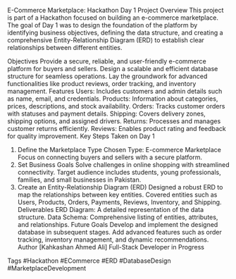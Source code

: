 E-Commerce Marketplace: Hackathon Day 1
Project Overview
This project is part of a Hackathon focused on building an e-commerce marketplace. The goal of Day 1 was to design the foundation of the platform by identifying business objectives, defining the data structure, and creating a comprehensive Entity-Relationship Diagram (ERD) to establish clear relationships between different entities.

Objectives
Provide a secure, reliable, and user-friendly e-commerce platform for buyers and sellers.
Design a scalable and efficient database structure for seamless operations.
Lay the groundwork for advanced functionalities like product reviews, order tracking, and inventory management.
Features
Users: Includes customers and admin details such as name, email, and credentials.
Products: Information about categories, prices, descriptions, and stock availability.
Orders: Tracks customer orders with statuses and payment details.
Shipping: Covers delivery zones, shipping options, and assigned drivers.
Returns: Processes and manages customer returns efficiently.
Reviews: Enables product rating and feedback for quality improvement.
Key Steps Taken on Day 1
1. Define the Marketplace Type
Chosen Type: E-commerce Marketplace
Focus on connecting buyers and sellers with a secure platform.
2. Set Business Goals
Solve challenges in online shopping with streamlined connectivity.
Target audience includes students, young professionals, families, and small businesses in Pakistan.
3. Create an Entity-Relationship Diagram (ERD)
Designed a robust ERD to map the relationships between key entities.
Covered entities such as Users, Products, Orders, Payments, Reviews, Inventory, and Shipping.
Deliverables
ERD Diagram: A detailed representation of the data structure.
Data Schema: Comprehensive listing of entities, attributes, and relationships.
Future Goals
Develop and implement the designed database in subsequent stages.
Add advanced features such as order tracking, inventory management, and dynamic recommendations.
Author
[Kahkashan Ahmed Ali]
Full-Stack Developer in Progress

Tags
#Hackathon #ECommerce #ERD #DatabaseDesign #MarketplaceDevelopment

